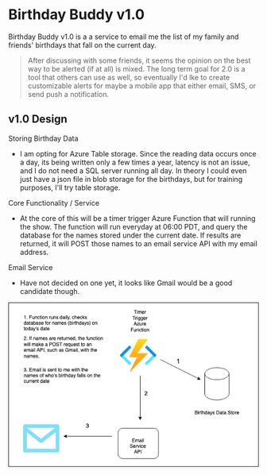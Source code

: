 # Birthday Buddy v1.0

Birthday Buddy v1.0 is a a service to email me the list of my family and friends' birthdays that fall on the current day. 

 > After discussing with some friends, it seems the opinion on the best way to be alerted (if at all) is mixed. The long term goal for 2.0 is a tool that others can use as well, so eventually I'd lke to create customizable alerts for maybe a mobile app that either email, SMS, or send push a notification.


## v1.0 Design

Storing Birthday Data
- I am opting for Azure Table storage. Since the reading data occurs once a day, its being written only a few times a year, latency is not an issue, and I do not need a SQL server running all day. In theory I could even just have a json file in blob storage for the birthdays, but for training purposes, I'll try table storage.

Core Functionality / Service
- At the core of this will be a timer trigger Azure Function that will running the show. The function will run everyday at 06:00 PDT, and query the database for the names stored under the current date. If results are returned, it will POST those names to an email service API with my email address.

Email Service
- Have not decided on one yet, it looks like Gmail would be a good candidate though.

![Architecture Image File](resources/images/birthday-buddy-architecture.png)